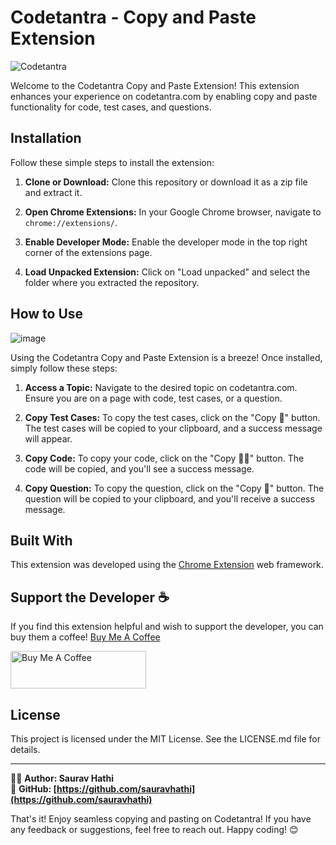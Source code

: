 # Codetantra - Copy and Paste Extension

![Codetantra](https://github.com/sauravhathi/codetantra-enable-copy-and-paste/assets/61316762/fb0a6890-d567-4d24-a13f-f1418524fc74)

Welcome to the Codetantra Copy and Paste Extension! This extension enhances your experience on codetantra.com by enabling copy and paste functionality for code, test cases, and questions.

## Installation

Follow these simple steps to install the extension:

1. **Clone or Download:** Clone this repository or download it as a zip file and extract it.

2. **Open Chrome Extensions:** In your Google Chrome browser, navigate to `chrome://extensions/`.

3. **Enable Developer Mode:** Enable the developer mode in the top right corner of the extensions page.

4. **Load Unpacked Extension:** Click on "Load unpacked" and select the folder where you extracted the repository.

## How to Use

![image](https://github.com/sauravhathi/codetantra-enable-copy-and-paste/assets/61316762/e2549b06-d4ea-4920-9b5f-9e2adf731031)

Using the Codetantra Copy and Paste Extension is a breeze! Once installed, simply follow these steps:

1. **Access a Topic:** Navigate to the desired topic on codetantra.com. Ensure you are on a page with code, test cases, or a question.

2. **Copy Test Cases:** To copy the test cases, click on the "Copy 🧪" button. The test cases will be copied to your clipboard, and a success message will appear.

3. **Copy Code:** To copy your code, click on the "Copy 🧑‍💻" button. The code will be copied, and you'll see a success message.

4. **Copy Question:** To copy the question, click on the "Copy 📝" button. The question will be copied to your clipboard, and you'll receive a success message.

## Built With

This extension was developed using the [Chrome Extension](https://developer.chrome.com/extensions) web framework.

## Support the Developer ☕

If you find this extension helpful and wish to support the developer, you can buy them a coffee! [Buy Me A Coffee](https://www.buymeacoffee.com/sauravhathi)

<a href="https://www.buymeacoffee.com/sauravhathi" target="_blank"><img src="https://cdn.buymeacoffee.com/buttons/v2/arial-yellow.png" alt="Buy Me A Coffee" style="height: 60px !important;width: 217px !important;" ></a>

## License

This project is licensed under the MIT License. See the LICENSE.md file for details.

---

👨‍💻 **Author: Saurav Hathi**  
🌟 **GitHub: [https://github.com/sauravhathi](https://github.com/sauravhathi)**

That's it! Enjoy seamless copying and pasting on Codetantra! If you have any feedback or suggestions, feel free to reach out. Happy coding! 😊
